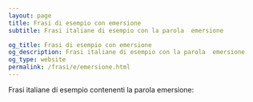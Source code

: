 ```yaml
---
layout: page
title: Frasi di esempio con emersione 
subtitle: Frasi italiane di esempio con la parola  emersione

og_title: Frasi di esempio con emersione 
og_description: Frasi italiane di esempio con la parola  emersione
og_type: website
permalink: /frasi/e/emersione.html
---
```


Frasi italiane di esempio contenenti la parola emersione:


